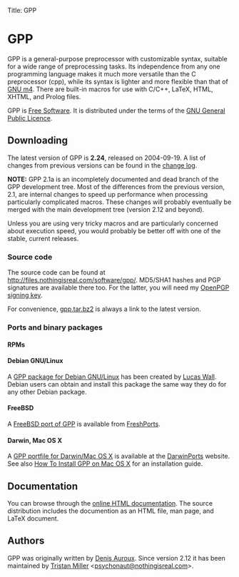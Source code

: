 Title: GPP

# GPP

GPP is a general-purpose preprocessor with customizable syntax, suitable
for a wide range of preprocessing tasks. Its independence from any one
programming language makes it much more versatile than the C
preprocessor (cpp), while its syntax is lighter and more flexible than
that of [GNU m4](http://www.gnu.org/software/m4/). There are built-in
macros for use with C/C++, LaTeX, HTML, XHTML, and Prolog files.

GPP is [Free Software](http://www.gnu.org/philosophy/free-sw.html). It
is distributed under the terms of the [GNU General Public
Licence](http://www.gnu.org/copyleft/gpl.html).

Downloading
-----------

The latest version of GPP is **2.24**, released on 2004-09-19. A list of
changes from previous versions can be found in the [change
log](http://files.nothingisreal.com/software/gpp/NEWS).

**NOTE:** GPP 2.1a is an incompletely documented and dead branch of the
GPP development tree. Most of the differences from the previous version,
2.1, are internal changes to speed up performance when processing
particularly complicated macros. These changes will probably eventually
be merged with the main development tree (version 2.12 and beyond).

Unless you are using very tricky macros and are particularly concerned
about execution speed, you would probably be better off with one of the
stable, current releases.

### Source code

The source code can be found at
[<http://files.nothingisreal.com/software/gpp/>](http://files.nothingisreal.com/software/gpp/).
MD5/SHA1 hashes and PGP signatures are available there too. For the
latter, you will need my [OpenPGP signing
key](/:Media:EFBF4915.txt).

For convenience,
[gpp.tar.bz2](http://files.nothingisreal.com/software/gpp/gpp.tar.bz2)
is always a link to the latest version.

### Ports and binary packages

#### RPMs

#### Debian GNU/Linux

A [GPP package for Debian GNU/Linux](http://packages.debian.org/gpp) has
been created by [Lucas Wall](http://www.kadath.com.ar/). Debian users
can obtain and install this package the same way they do for any other
Debian package.

#### FreeBSD

A [FreeBSD port of GPP](http://www.freshports.org/textproc/gpp/) is
available from [FreshPorts](http://www.freshports.org).

#### Darwin, Mac OS X

A [GPP portfile for Darwin/Mac OS
X](http://darwinports.opendarwin.org/darwinports/dports/lang/gpp/Portfile)
is available at the [DarwinPorts](http://darwinports.opendarwin.org/)
website. See also [How To Install GPP on Mac OS
X](http://gpp.darwinports.com/) for an installation guide.

Documentation
-------------

You can browse through the [online HTML
documentation](http://files.nothingisreal.com/software/gpp/gpp.html).
The source distribution includes the documention as an HTML file, man
page, and LaTeX document.

Authors
-------

GPP was originally written by [Denis
Auroux](http://www-math.mit.edu/~auroux/). Since version 2.12 it has
been maintained by [Tristan Miller](/)
\<<psychonaut@nothingisreal.com>\>.
